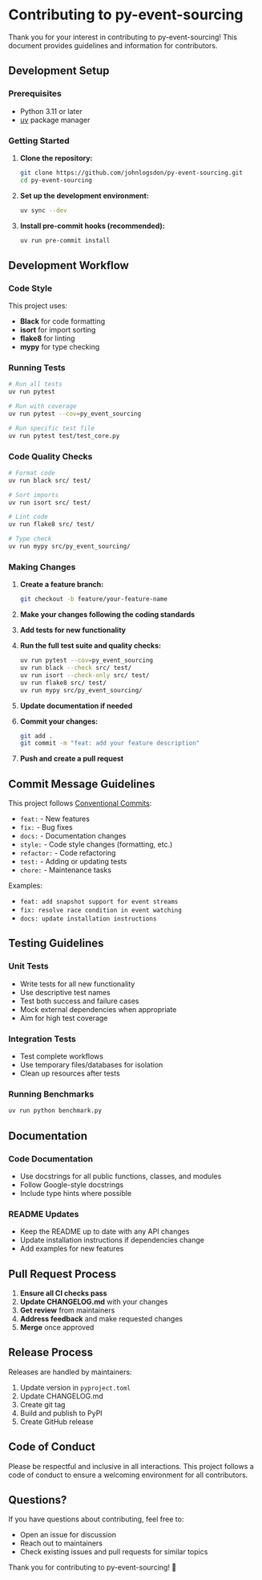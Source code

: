 # Contributing to py-event-sourcing

Thank you for your interest in contributing to py-event-sourcing! This document provides guidelines and information for contributors.

## Development Setup

### Prerequisites
- Python 3.11 or later
- [uv](https://github.com/astral-sh/uv) package manager

### Getting Started

1. **Clone the repository:**
   ```bash
   git clone https://github.com/johnlogsdon/py-event-sourcing.git
   cd py-event-sourcing
   ```

2. **Set up the development environment:**
   ```bash
   uv sync --dev
   ```

3. **Install pre-commit hooks (recommended):**
   ```bash
   uv run pre-commit install
   ```

## Development Workflow

### Code Style
This project uses:
- **Black** for code formatting
- **isort** for import sorting
- **flake8** for linting
- **mypy** for type checking

### Running Tests
```bash
# Run all tests
uv run pytest

# Run with coverage
uv run pytest --cov=py_event_sourcing

# Run specific test file
uv run pytest test/test_core.py
```

### Code Quality Checks
```bash
# Format code
uv run black src/ test/

# Sort imports
uv run isort src/ test/

# Lint code
uv run flake8 src/ test/

# Type check
uv run mypy src/py_event_sourcing/
```

### Making Changes

1. **Create a feature branch:**
   ```bash
   git checkout -b feature/your-feature-name
   ```

2. **Make your changes following the coding standards**

3. **Add tests for new functionality**

4. **Run the full test suite and quality checks:**
   ```bash
   uv run pytest --cov=py_event_sourcing
   uv run black --check src/ test/
   uv run isort --check-only src/ test/
   uv run flake8 src/ test/
   uv run mypy src/py_event_sourcing/
   ```

5. **Update documentation if needed**

6. **Commit your changes:**
   ```bash
   git add .
   git commit -m "feat: add your feature description"
   ```

7. **Push and create a pull request**

## Commit Message Guidelines

This project follows [Conventional Commits](https://conventionalcommits.org/):

- `feat:` - New features
- `fix:` - Bug fixes
- `docs:` - Documentation changes
- `style:` - Code style changes (formatting, etc.)
- `refactor:` - Code refactoring
- `test:` - Adding or updating tests
- `chore:` - Maintenance tasks

Examples:
- `feat: add snapshot support for event streams`
- `fix: resolve race condition in event watching`
- `docs: update installation instructions`

## Testing Guidelines

### Unit Tests
- Write tests for all new functionality
- Use descriptive test names
- Test both success and failure cases
- Mock external dependencies when appropriate
- Aim for high test coverage

### Integration Tests
- Test complete workflows
- Use temporary files/databases for isolation
- Clean up resources after tests

### Running Benchmarks
```bash
uv run python benchmark.py
```

## Documentation

### Code Documentation
- Use docstrings for all public functions, classes, and modules
- Follow Google-style docstrings
- Include type hints where possible

### README Updates
- Keep the README up to date with any API changes
- Update installation instructions if dependencies change
- Add examples for new features

## Pull Request Process

1. **Ensure all CI checks pass**
2. **Update CHANGELOG.md** with your changes
3. **Get review** from maintainers
4. **Address feedback** and make requested changes
5. **Merge** once approved

## Release Process

Releases are handled by maintainers:

1. Update version in `pyproject.toml`
2. Update CHANGELOG.md
3. Create git tag
4. Build and publish to PyPI
5. Create GitHub release

## Code of Conduct

Please be respectful and inclusive in all interactions. This project follows a code of conduct to ensure a welcoming environment for all contributors.

## Questions?

If you have questions about contributing, feel free to:
- Open an issue for discussion
- Reach out to maintainers
- Check existing issues and pull requests for similar topics

Thank you for contributing to py-event-sourcing! 🎉
